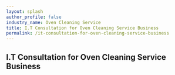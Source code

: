 ```yaml
---
layout: splash 
author_profile: false 
industry_name: Oven Cleaning Service
title: I.T Consultation for Oven Cleaning Service Business
permalink: /it-consultation-for-oven-cleaning-service-business
---
```


## I.T Consultation for Oven Cleaning Service Business